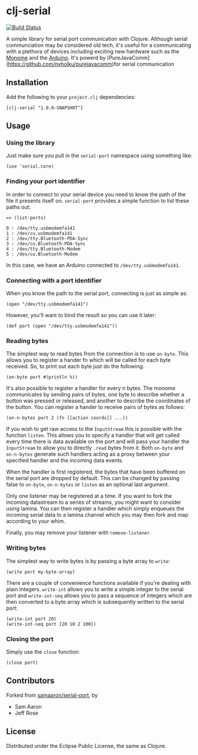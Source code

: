 # clj-serial

[![Build Status](https://travis-ci.org/peterschwarz/clj-serial.png?branch=master)](https://travis-ci.org/peterschwarz/clj-serial)

A simple library for serial port communication with Clojure. Although serial communciation may be considered old tech, it's useful for a communicating with a plethora of devices including exciting new hardware such as the [Monome](http://monome.org) and the [Arduino](http://arduino.cc).  It's powerd by [PureJavaComm] (https://github.com/nyholku/purejavacomm)for serial communication


## Installation

Add the following to your `project.clj` dependencies:

    [clj-serial "1.0.0-SNAPSHOT"]

## Usage

### Using the library

Just make sure you pull in the `serial-port` namespace using something like:

    (use 'serial.core)

### Finding your port identifier

In order to connect to your serial device you need to know the path of the file it presents itself on. `serial-port` provides a simple function to list these paths out:

    => (list-ports)

    0 : /dev/tty.usbmodemfa141
    1 : /dev/cu.usbmodemfa141
    2 : /dev/tty.Bluetooth-PDA-Sync
    3 : /dev/cu.Bluetooth-PDA-Sync
    4 : /dev/tty.Bluetooth-Modem
    5 : /dev/cu.Bluetooth-Modem

In this case, we have an Arduino connected to `/dev/tty.usbmodemfa141`.

### Connecting with a port identifier

When you know the path to the serial port, connecting is just as simple as:

    (open "/dev/tty.usbmodemfa141")

However, you'll want to bind the result so you can use it later:

    (def port (open "/dev/tty.usbmodemfa141"))

### Reading bytes

The simplest way to read bytes from the connection is to use `on-byte`. This allows you to register a hander fn which will be called for each byte received. So, to print out each byte just do the following:

    (on-byte port #(println %))

It's also possible to register a handler for every n bytes. The monome communicates by sending pairs of bytes, one byte to describe whether a button was pressed or released, and another to describe the coordinates of the button. You can register a hander to receive pairs of bytes as follows:

    (on-n-bytes port 2 (fn [[action coords]] ...))

If you wish to get raw access to the `InputStream` this is possible with the function `listen`. This allows you to specify a handler that will get called every time there is data available on the port and will pass your handler the `InputStream` to allow you to directly `.read` bytes from it. Both `on-byte` and `on-n-bytes` generate such handlers acting as a proxy between your specified handler and the incoming data events.

When the handler is first registered, the bytes that have been buffered on the serial port are dropped by default. This can be changed by passing false to `on-byte`, `on-n-bytes` or `listen` as an optional last argument.

Only one listener may be registered at a time. If you want to fork the incoming datastream to a series of streams, you might want to consider using lamina. You can then register a handler which simply enqueues the incoming serial data to a lamina channel which you may then fork and map according to your whim.

Finally, you may remove your listener with `remove-listener`.

### Writing bytes

The simplest way to write bytes is by passing a byte array to `write`:

    (write port my-byte-array)

There are a couple of convenience functions available if you're dealing with plain Integers. `write-int` allows you to write a simple integer to the serial port and `write-int-seq` allows you to pass a sequence of integers which are then converted to a byte array which is subsequently written to the serial port:

    (write-int port 20)
    (write-int-seq port [20 10 2 100])

### Closing the port

Simply use the `close` function:

    (close port)

## Contributors

Forked from [samaaron/serial-port](https://github.com/samaaron/serial-port), by

* Sam Aaron
* Jeff Rose

## License

Distributed under the Eclipse Public License, the same as Clojure.
